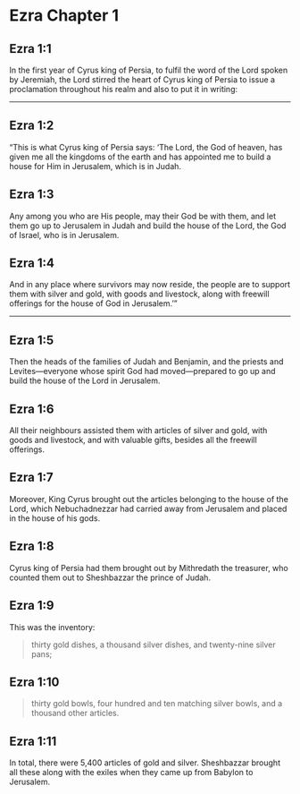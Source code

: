 # Ezra Chapter 1

## Ezra 1:1

In the first year of Cyrus king of Persia, to fulfil the word of the Lord spoken by Jeremiah, the Lord stirred the heart of Cyrus king of Persia to issue a proclamation throughout his realm and also to put it in writing:

---

## Ezra 1:2

“This is what Cyrus king of Persia says: ‘The Lord, the God of heaven, has given me all the kingdoms of the earth and has appointed me to build a house for Him in Jerusalem, which is in Judah.

## Ezra 1:3

Any among you who are His people, may their God be with them, and let them go up to Jerusalem in Judah and build the house of the Lord, the God of Israel, who is in Jerusalem.

## Ezra 1:4

And in any place where survivors may now reside, the people are to support them with silver and gold, with goods and livestock, along with freewill offerings for the house of God in Jerusalem.’”

---

## Ezra 1:5

Then the heads of the families of Judah and Benjamin, and the priests and Levites—everyone whose spirit God had moved—prepared to go up and build the house of the Lord in Jerusalem.

## Ezra 1:6

All their neighbours assisted them with articles of silver and gold, with goods and livestock, and with valuable gifts, besides all the freewill offerings.

## Ezra 1:7

Moreover, King Cyrus brought out the articles belonging to the house of the Lord, which Nebuchadnezzar had carried away from Jerusalem and placed in the house of his gods.

## Ezra 1:8

Cyrus king of Persia had them brought out by Mithredath the treasurer, who counted them out to Sheshbazzar the prince of Judah.

## Ezra 1:9

This was the inventory:

> thirty gold dishes,
> a thousand silver dishes,
> and twenty-nine silver pans;

## Ezra 1:10

> thirty gold bowls,
> four hundred and ten matching silver bowls,
> and a thousand other articles.

## Ezra 1:11

In total, there were 5,400 articles of gold and silver. Sheshbazzar brought all these along with the exiles when they came up from Babylon to Jerusalem.
